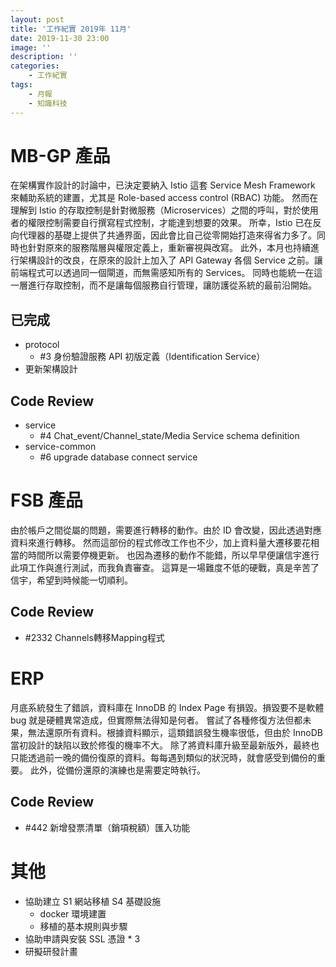 ```yaml
---
layout: post
title: '工作紀實 2019年 11月'
date: 2019-11-30 23:00
image: ''
description: ''
categories:
    - 工作紀實
tags:
    - 月報
    - 知識科技
---
```

# MB-GP 產品

在架構實作設計的討論中，已決定要納入 Istio 這套 Service Mesh Framework 來輔助系統的建置，尤其是 Role-based access control (RBAC) 功能。
然而在理解到 Istio 的存取控制是針對微服務（Microservices）之間的呼叫，對於使用者的權限控制需要自行撰寫程式控制，才能達到想要的效果。
所幸，Istio 已在反向代理器的基礎上提供了共通界面，因此會比自己從零開始打造來得省力多了。同時也針對原來的服務階層與權限定義上，重新審視與改寫。
此外，本月也持續進行架構設計的改良，在原來的設計上加入了 API Gateway 各個 Service 之前。讓前端程式可以透過同一個閘道，而無需感知所有的 Services。
同時也能統一在這一層進行存取控制，而不是讓每個服務自行管理，讓防護從系統的最前沿開始。

## 已完成

* protocol
    + #3 身份驗證服務 API 初版定義（Identification Service）
* 更新架構設計

## Code Review

* service
    + #4 Chat_event/Channel_state/Media Service schema definition
* service-common
    + #6 upgrade database connect service

# FSB 產品

由於帳戶之間從屬的問題，需要進行轉移的動作。由於 ID 會改變，因此透過對應資料來進行轉移。
然而這部份的程式修改工作也不少，加上資料量大遷移要花相當的時間所以需要停機更新。
也因為遷移的動作不能錯，所以早早便讓信宇進行此項工作與進行測試，而我負責審查。
這算是一場難度不低的硬戰，真是辛苦了信宇，希望到時候能一切順利。

## Code Review

* #2332 Channels轉移Mapping程式

# ERP

月底系統發生了錯誤，資料庫在 InnoDB 的 Index Page 有損毀。損毀要不是軟體 bug 就是硬體異常造成，但實際無法得知是何者。
嘗試了各種修復方法但都未果，無法還原所有資料。根據資料顯示，這類錯誤發生機率很低，但由於 InnoDB 當初設計的缺陷以致於修復的機率不大。
除了將資料庫升級至最新版外，最終也只能透過前一晚的備份復原的資料。每每遇到類似的狀況時，就會感受到備份的重要。
此外，從備份還原的演練也是需要定時執行。

## Code Review

* #442 新增發票清單（銷項稅額）匯入功能

# 其他

* 協助建立 S1 網站移植 S4 基礎設施
    + docker 環境建置
    + 移植的基本規則與步驟
* 協助申請與安裝 SSL 憑證 * 3
* 研擬研發計畫
